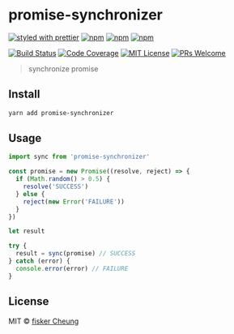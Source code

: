 # promise-synchronizer

[![styled with prettier](https://img.shields.io/badge/styled_with-prettier-ff69b4.svg?style=flat-square)](https://github.com/prettier/prettier)
[![npm](https://img.shields.io/npm/v/promise-synchronizer.svg?style=flat-square)](https://www.npmjs.com/package/promise-synchronizer)
[![npm](https://img.shields.io/npm/dt/promise-synchronizer.svg?style=flat-square)](https://www.npmjs.com/package/promise-synchronizer)
[![npm](https://img.shields.io/npm/dm/promise-synchronizer.svg?style=flat-square)](https://www.npmjs.com/package/promise-synchronizer)

[![Build Status](https://img.shields.io/travis/fisker/promise-synchronizer.svg?style=flat-square)](https://travis-ci.org/fisker/promise-synchronizer)
[![Code Coverage](https://img.shields.io/coveralls/github/fisker/promise-synchronizer.svg?style=flat-square)](https://coveralls.io/github/fisker/promise-synchronizer)
[![MIT License](https://img.shields.io/npm/l/promise-synchronizer.svg?style=flat-square)](https://github.com/fisker/promise-synchronizer/blob/master/license)
[![PRs Welcome](https://img.shields.io/badge/PRs-welcome-brightgreen.svg?style=flat-square)](http://makeapullrequest.com)

> synchronize promise

## Install

```bash
yarn add promise-synchronizer
```

## Usage

```js
import sync from 'promise-synchronizer'

const promise = new Promise((resolve, reject) => {
  if (Math.random() > 0.5) {
    resolve('SUCCESS')
  } else {
    reject(new Error('FAILURE'))
  }
})

let result

try {
  result = sync(promise) // SUCCESS
} catch (error) {
  console.error(error) // FAILURE
}
```

## License

MIT © [fisker Cheung](https://github.com/fisker)
